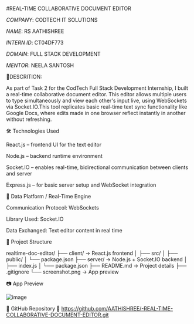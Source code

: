 #REAL-TIME COLLABORATIVE DOCUMENT EDITOR 

*COMPANY*: CODTECH IT SOLUTIONS

*NAME*: RS AATHISHREE

*INTERN ID*: CT04DF773

*DOMAIN*: FULL STACK DEVELOPMENT

*MENTOR*: NEELA SANTOSH

📌DESCRITION:

As part of Task 2 for the CodTech Full Stack Development Internship, I built a real-time collaborative document editor. This editor allows multiple users to type simultaneously and view each other's input live, using WebSockets via Socket.IO.This tool replicates basic real-time text sync functionality like Google Docs, where edits made in one browser reflect instantly in another without refreshing.

🛠️ Technologies Used

React.js – frontend UI for the text editor

Node.js – backend runtime environment

Socket.IO – enables real-time, bidirectional communication between clients and server

Express.js – for basic server setup and WebSocket integration

🔗 Data Platform / Real-Time Engine

Communication Protocol: WebSockets

Library Used: Socket.IO

Data Exchanged: Text editor content in real time

📁 Project Structure

realtime-doc-editor/
├── client/           → React.js frontend
│   ├── src/
│   ├── public/
│   └── package.json
├── server/           → Node.js + Socket.IO backend
│   ├── index.js
│   └── package.json
├── README.md         → Project details
├── .gitignore
└── screenshot.png    → App preview

📷 App Preview

![image](https://github.com/user-attachments/assets/936444a5-428f-413e-86d1-b2f427df60f6)

🚀 GitHub Repository
🔗 https://github.com/AATHISHREE/-REAL-TIME-COLLABORATIVE-DOCUMENT-EDITOR.git


